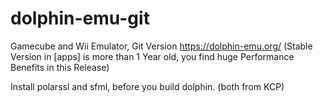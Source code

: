 # dolphin-emu-git
Gamecube and Wii Emulator, Git Version https://dolphin-emu.org/
(Stable Version in [apps] is more than 1 Year old, you find huge Performance Benefits in this Release)

Install polarssl and sfml, before you build dolphin. (both from KCP) 